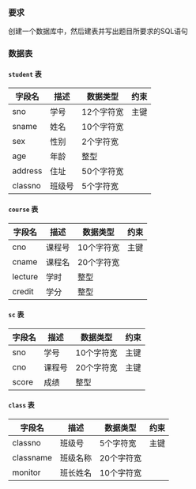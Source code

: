 
### 要求

创建一个数据库中，然后建表并写出题目所要求的SQL语句

### 数据表

#### `student` 表

|字段名|描述|数据类型|约束|
|---|---|---|---|
|sno|学号|12个字符宽|主键|
|sname|姓名|10个字符宽|
|sex|性别|2个字符宽|
|age|年龄|整型|
|address|住址|50个字符宽|
|classno|班级号|5个字符宽|

#### `course` 表

|字段名|描述|数据类型|约束|
|---|---|---|---|
|cno|课程号|10个字符宽|主键|
|cname|课程名|20个字符宽|
|lecture|学时|整型|
|credit|学分|整型|

#### `sc` 表

|字段名|描述|数据类型|约束|
|---|---|---|---|
|sno|学号|10个字符宽|主键|
|cno|课程号|20个字符宽|主键|
|score|成绩|整型|

#### `class` 表

|字段名|描述|数据类型|约束|
|---|---|---|---|
|classno|班级号|5个字符宽|主键
|classname|班级名称|20个字符宽|
|monitor|班长姓名|10个字符宽|